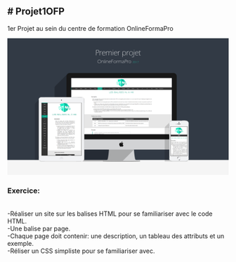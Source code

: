 <h2># Projet1OFP</h2>
1er Projet au sein du centre de formation OnlineFormaPro

![alt tag](Projet1Mockup.png)


<h3>Exercice:</h3> <br/>
-Réaliser un site sur les balises HTML pour se familiariser avec le code HTML.<br/>
-Une balise par page.<br/>
-Chaque page doit contenir: une description, un tableau des attributs et un exemple.<br/>
-Réliser un CSS simpliste pour se familiariser avec.<br/>
